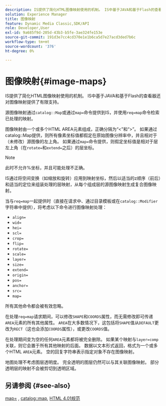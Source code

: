```yaml
---
description: IS提供了简化HTML图像映射使用的机制。 IS中基于JAVA和基于Flash的查看器还对图像映射提供了有限支持。
solution: Experience Manager
title: 图像映射
feature: Dynamic Media Classic,SDK/API
role: Developer,User
exl-id: 9a685f9d-205d-43b3-b5fe-3ae324fe153e
source-git-commit: 191d3e7cc4cd370e1e1b6ca5d7e27acd3ded7b6c
workflow-type: tm+mt
source-wordcount: '376'
ht-degree: 0%

---
```


# 图像映射{#image-maps}

IS提供了简化HTML图像映射使用的机制。 IS中基于JAVA和基于Flash的查看器还对图像映射提供了有限支持。

源图像映射通过`catalog::Map`或通过`map=`命令提供到IS，并使用`req=map`命令检索已处理的映射。

图像映射由一个或多个HTML AREA元素组成，正确分隔为“&lt;”和“>”。 如果通过catalog::Map提供，则所有像素坐标值都假定在原始图像分辨率中，并且相对于（未修改）源图像的左上角。 如果通过`map=`命令提供，则假定坐标值是相对于层左上角（在`rotate=`和`extend=`之后）的层坐标。

>[!NOTE]
>
>此时不允许%坐标，并且可能处理不正确。

IS通过将空间变换（如缩放和旋转）应用到映射坐标，然后以适当的z顺序（前后）和适当的定位来组装处理的层映射，从每个组成层的源图像映射生成复合图像映射。

当与`req=map`一起提供时（直接在请求中、通过目录模板或在`catalog::Modifier`字符串中提供），将考虑以下命令进行图像映射处理：

* `align=`
* `wid=`
* `hei=`
* `scl=`
* `crop=`
* `flip=`
* `rotate=`
* `scale=`
* `layer=`
* `size=`
* `extend=`
* `origin=`
* `pos=`
* `anchor=`
* `src=`
* `map=`

所有其他命令都会被有效忽略。

在处理`req=map`请求期间，可以修改`SHAPE`和`COORDS`属性，而无需修改即可传递`AREA`元素的所有其他属性。 `AREA`在大多数情况下，这包括将`SHAPE`值从`DEFAULT`更改为`RECT`（这也会添加`COORDS`属性），或更改`COORDS`值。

在处理期间变为空的任何`AREA`元素都将被完全删除。 如果某个映射与`layer=comp`关联，则它会置于所有其他映射的后面。 数据以文本形式返回，格式为一个或多个HTML `AREA`元素。 空的回复字符串表示指定对象不存在图像映射。

地图处理不考虑图层透明度。 完全透明的图层仍然可以与其关联图像映射。 部分透明层的映射不会被剪切到透明区域。

## 另请参阅 {#see-also}

[map=](../../../../../is-api/http-ref/image-serving-api-ref/c-http-protocol-reference/c-command-reference/r-map.md#reference-8f96545f196b4b7caa616e15c2363f06) ,  [catalog::map](/help/aem-is-ir-api/is-api/image-catalog/image-serving-api-ref/c-image-catalog-reference/c-image-svg-data-reference/c-image-data-reference/r-map-cat.md),  [HTML 4.01规范](https://www.w3.org/TR/html401/)
